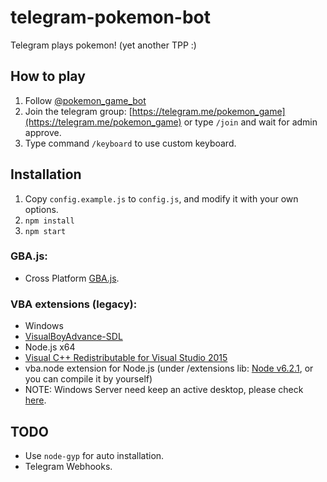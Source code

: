 # telegram-pokemon-bot

Telegram plays pokemon! (yet another TPP :)

## How to play

1. Follow [@pokemon_game_bot](https://telegram.me/pokemon_game_bot)
2. Join the telegram group: [https://telegram.me/pokemon_game](https://telegram.me/pokemon_game) or type `/join` and wait for admin approve.
3. Type command `/keyboard` to use custom keyboard.

## Installation

1. Copy `config.example.js` to `config.js`, and modify it with your own options.
2. `npm install`
3. `npm start`

### GBA.js:
* Cross Platform [GBA.js](https://github.com/tengattack/gbajs).

### VBA extensions (legacy):
* Windows
* [VisualBoyAdvance-SDL](https://sourceforge.net/projects/vba/)
* Node.js x64
* [Visual C++ Redistributable for Visual Studio 2015](https://www.microsoft.com/en-us/download/details.aspx?id=48145)
* vba.node extension for Node.js (under /extensions lib: [Node v6.2.1](https://nodejs.org/dist/v6.2.1/node-v6.2.1-x64.msi), or you can compile it by yourself)
* NOTE: Windows Server need keep an active desktop, please check [here](https://support.smartbear.com/viewarticle/72794/).

## TODO

* Use `node-gyp` for auto installation.
* Telegram Webhooks.

